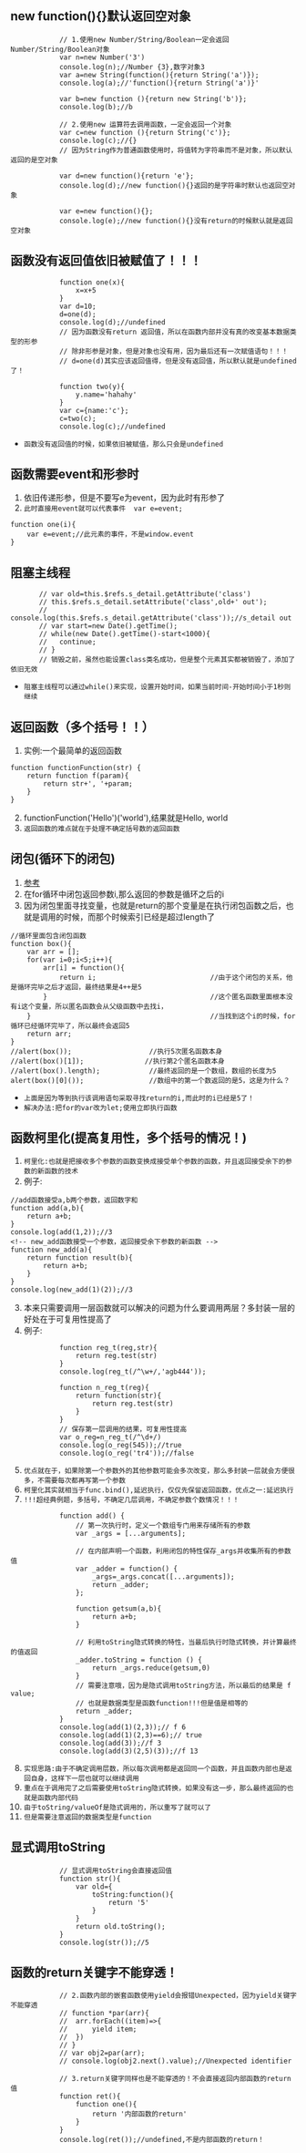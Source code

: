 ## new function(){}默认返回空对象
```
			// 1.使用new Number/String/Boolean一定会返回Number/String/Boolean对象
			var n=new Number('3')
			console.log(n);//Number {3},数字对象3
			var a=new String(function(){return String('a')});
			console.log(a);//'function(){return String('a')}'
			
			var b=new function (){return new String('b')};
			console.log(b);//b 
			
			// 2.使用new 运算符去调用函数，一定会返回一个对象
			var c=new function (){return String('c')};
			console.log(c);//{}
			// 因为String作为普通函数使用时，将值转为字符串而不是对象，所以默认返回的是空对象
			
			var d=new function(){return 'e'};
			console.log(d);//new function(){}返回的是字符串时默认也返回空对象
			
			var e=new function(){};
			console.log(e);//new function(){}没有return的时候默认就是返回空对象
```

## 函数没有返回值依旧被赋值了！！！
```
			function one(x){
				x=x+5
			}
			var d=10;
			d=one(d);
			console.log(d);//undefined
			// 因为函数没有return 返回值，所以在函数内部并没有真的改变基本数据类型的形参
			// 除非形参是对象，但是对象也没有用，因为最后还有一次赋值语句！！！
			// d=one(d)其实应该返回值得，但是没有返回值，所以默认就是undefined了！
			
			function two(y){
				y.name='hahahy'
			}
			var c={name:'c'};
			c=two(c);
			console.log(c);//undefined
```
* `函数没有返回值的时候，如果依旧被赋值，那么只会是undefined`


## 函数需要event和形参时
1. 依旧传递形参，但是不要写e为event，因为此时有形参了
2. `此时直接用event就可以代表事件  var e=event;`
```
function one(i){
	var e=event;//此元素的事件，不是window.event
}
```

## 阻塞主线程
```
       // var old=this.$refs.s_detail.getAttribute('class')
       // this.$refs.s_detail.setAttribute('class',old+' out');
       // console.log(this.$refs.s_detail.getAttribute('class'));//s_detail out
       // var start=new Date().getTime();
       // while(new Date().getTime()-start<1000){
       //   continue;
       // }
       // 销毁之前，虽然也能设置class类名成功，但是整个元素其实都被销毁了，添加了依旧无效
```
* `阻塞主线程可以通过while()来实现，设置开始时间，如果当前时间-开始时间小于1秒则继续`

## 返回函数（多个括号！！）
1. 实例:一个最简单的返回函数
```
function functionFunction(str) {
    return function f(param){
        return str+', '+param;
    }
}
```
2. functionFunction('Hello')('world'),结果就是Hello, world
3. `返回函数的难点就在于处理不确定括号数的返回函数`

## 闭包(循环下的闭包)
1. [参考](https://www.cnblogs.com/xiangqianjin/p/6595115.html)
2. 在for循环中闭包返回参数i,那么返回的参数是循环之后的i
3. 因为闭包里面寻找变量，也就是return的那个变量是在执行闭包函数之后，也就是调用的时候，而那个时候索引已经是超过length了
```
//循环里面包含闭包函数
function box(){
    var arr = [];
    for(var i=0;i<5;i++){
        arr[i] = function(){
            return i;                            //由于这个闭包的关系，他是循环完毕之后才返回，最终结果是4++是5
        }                                        //这个匿名函数里面根本没有i这个变量，所以匿名函数会从父级函数中去找i，
    }                                            //当找到这个i的时候，for循环已经循环完毕了，所以最终会返回5
    return arr;
}
//alert(box());                   //执行5次匿名函数本身
//alert(box()[1]);　　　　　　　　　//执行第2个匿名函数本身
//alert(box().length);            //最终返回的是一个数组，数组的长度为5
alert(box()[0]());                //数组中的第一个数返回的是5，这是为什么？
```
* `上面是因为等到执行该调用语句采取寻找return的i,而此时的i已经是5了！`
* `解决办法:把for的var改为let;使用立即执行函数`

## 函数柯里化(提高复用性，多个括号的情况！)
1. `柯里化:也就是把接收多个参数的函数变换成接受单个参数的函数，并且返回接受余下的参数的新函数的技术`
2. 例子:
```
//add函数接受a,b两个参数，返回数字和
function add(a,b){
	return a+b;
}
console.log(add(1,2));//3
<!-- new_add函数接受一个参数，返回接受余下参数的新函数 -->
function new_add(a){
	return function result(b){
		return a+b;
	}
}
console.log(new_add(1)(2));//3
```
3. 本来只需要调用一层函数就可以解决的问题为什么要调用两层？多封装一层的好处在于可复用性提高了
4. 例子:
```
			function reg_t(reg,str){
				return reg.test(str)
			}
			console.log(reg_t(/^\w+/,'agb444'));
			
			function n_reg_t(reg){
				return function(str){
					return reg.test(str)
				}
			}
			// 保存第一层调用的结果，可复用性提高
			var o_reg=n_reg_t(/^\d+/)
			console.log(o_reg(545));//true
			console.log(o_reg('tr4'));//false
```
5. `优点就在于，如果除第一个参数外的其他参数可能会多次改变，那么多封装一层就会方便很多，不需要每次都再写第一个参数`
6. `柯里化其实就相当于func.bind(),延迟执行，仅仅先保留返回函数，优点之一:延迟执行`
7. `!!!超经典例题，多括号，不确定几层调用，不确定参数个数情况！！！`
```
			function add() {
			    // 第一次执行时，定义一个数组专门用来存储所有的参数
			    var _args = [...arguments];
			
			    // 在内部声明一个函数，利用闭包的特性保存_args并收集所有的参数值
			    var _adder = function() {
			        _args=_args.concat([...arguments]);
			        return _adder;
			    };
				
				function getsum(a,b){
					return a+b;
				}
			
			    // 利用toString隐式转换的特性，当最后执行时隐式转换，并计算最终的值返回
			    _adder.toString = function () {
			        return _args.reduce(getsum,0)
			    }
				// 需要注意哦，因为是隐式调用toString方法，所以最后的结果是 f value;
				// 也就是数据类型是函数function!!!但是值是相等的
			    return _adder;
			}
			console.log(add(1)(2,3));// f 6
			console.log(add(1)(2,3)==6);// true
			console.log(add(3));//f 3
			console.log(add(3)(2,5)(3));//f 13
```
8. `实现思路:由于不确定调用层数，所以每次调用都是返回同一个函数，并且函数内部也是返回自身，这样下一层也就可以继续调用`
9. `重点在于调用完了之后需要使用toString隐式转换，如果没有这一步，那么最终返回的也就是函数内部代码`
10. `由于toString/valueOf是隐式调用的，所以重写了就可以了`
11. `但是需要注意返回的数据类型是function`

## 显式调用toString
```
			// 显式调用toString会直接返回值
			function str(){
				var old={
					toString:function(){
						return '5'
					}
				}
				return old.toString();
			}
			console.log(str());//5
```

## 函数的return关键字不能穿透！
```
			// 2.函数内部的嵌套函数使用yield会报错Unexpected，因为yield关键字不能穿透
			// function *par(arr){
			// 	arr.forEach((item)=>{
			// 		yield item;
			// 	})
			// }
			// var obj2=par(arr);
			// console.log(obj2.next().value);//Unexpected identifier
			
			// 3.return关键字同样也是不能穿透的！不会直接返回内部函数的return 值
			function ret(){
				function one(){
					return '内部函数的return'
				}
			}
			console.log(ret());//undefined,不是内部函数的return！
```
